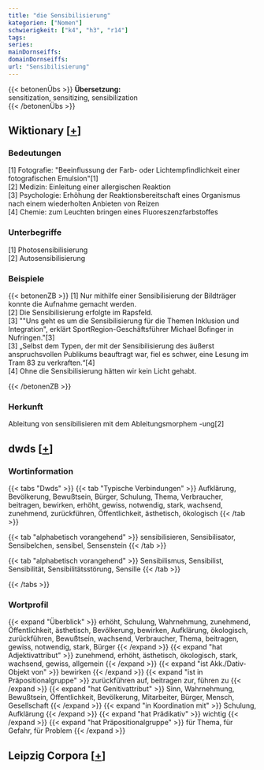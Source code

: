 ```yaml
---
title: "die Sensibilisierung"
kategorien: ["Nomen"]
schwierigkeit: ["k4", "h3", "r14"]
tags:
series:
mainDornseiffs:
domainDornseiffs:
url: "Sensibilisierung"
---
```


{{< betonenÜbs >}}
**Übersetzung:**  
sensitization, sensitizing, sensibilization  
{{< /betonenÜbs >}}

## Wiktionary [[+](https://de.wiktionary.org/wiki/Sensibilisierung)]

### Bedeutungen
[1] Fotografie: "Beeinflussung der Farb- oder Lichtempfindlichkeit einer fotografischen Emulsion"[1]  
[2] Medizin: Einleitung einer allergischen Reaktion  
[3] Psychologie: Erhöhung der Reaktionsbereitschaft eines Organismus nach einem wiederholten Anbieten von Reizen  
[4] Chemie: zum Leuchten bringen eines Fluoreszenzfarbstoffes  

### Unterbegriffe
[1] Photosensibilisierung  
[2] Autosensibilisierung  

### Beispiele
{{< betonenZB >}}
[1] Nur mithilfe einer Sensibilisierung der Bildträger konnte die Aufnahme gemacht werden.  
[2] Die Sensibilisierung erfolgte im Rapsfeld.  
[3] ""Uns geht es um die Sensibilisierung für die Themen Inklusion und Integration", erklärt SportRegion-Geschäftsführer Michael Bofinger in Nufringen."[3]  
[3] „Selbst dem Typen, der mit der Sensibilisierung des äußerst anspruchsvollen Publikums beauftragt war, fiel es schwer, eine Lesung im Tram 83 zu verkraften.“[4]  
[4] Ohne die Sensibilisierung hätten wir kein Licht gehabt.  

{{< /betonenZB >}}
### Herkunft
Ableitung von sensibilisieren mit dem Ableitungsmorphem -ung[2]  



## dwds [[+](https://www.dwds.de/wb/Sensibilisierung)]

### Wortinformation
{{< tabs "Dwds" >}}
{{< tab "Typische Verbindungen" >}}
Aufklärung, Bevölkerung, Bewußtsein, Bürger, Schulung, Thema, Verbraucher, beitragen, bewirken, erhöht, gewiss, notwendig, stark, wachsend, zunehmend, zurückführen, Öffentlichkeit, ästhetisch, ökologisch
{{< /tab >}}

{{< tab "alphabetisch vorangehend" >}}
sensibilisieren, Sensibilisator, Sensibelchen, sensibel, Sensenstein
{{< /tab >}}

{{< tab "alphabetisch vorangehend" >}}
Sensibilismus, Sensibilist, Sensibilität, Sensibilitätsstörung, Sensille
{{< /tab >}}

{{< /tabs >}}

### Wortprofil
{{< expand "Überblick" >}} erhöht, Schulung, Wahrnehmung, zunehmend, Öffentlichkeit, ästhetisch, Bevölkerung, bewirken, Aufklärung, ökologisch, zurückführen, Bewußtsein, wachsend, Verbraucher, Thema, beitragen, gewiss, notwendig, stark, Bürger {{< /expand >}}
{{< expand "hat Adjektivattribut" >}} zunehmend, erhöht, ästhetisch, ökologisch, stark, wachsend, gewiss, allgemein {{< /expand >}}
{{< expand "ist Akk./Dativ-Objekt von" >}} bewirken {{< /expand >}}
{{< expand "ist in Präpositionalgruppe" >}} zurückführen auf, beitragen zur, führen zu {{< /expand >}}
{{< expand "hat Genitivattribut" >}} Sinn, Wahrnehmung, Bewußtsein, Öffentlichkeit, Bevölkerung, Mitarbeiter, Bürger, Mensch, Gesellschaft {{< /expand >}}
{{< expand "in Koordination mit" >}} Schulung, Aufklärung {{< /expand >}}
{{< expand "hat Prädikativ" >}} wichtig {{< /expand >}}
{{< expand "hat Präpositionalgruppe" >}} für Thema, für Gefahr, für Problem {{< /expand >}}

## Leipzig Corpora [[+](https://corpora.uni-leipzig.de/en/res?word=Sensibilisierung&corpusId=deu_newscrawl-public_2018)]

